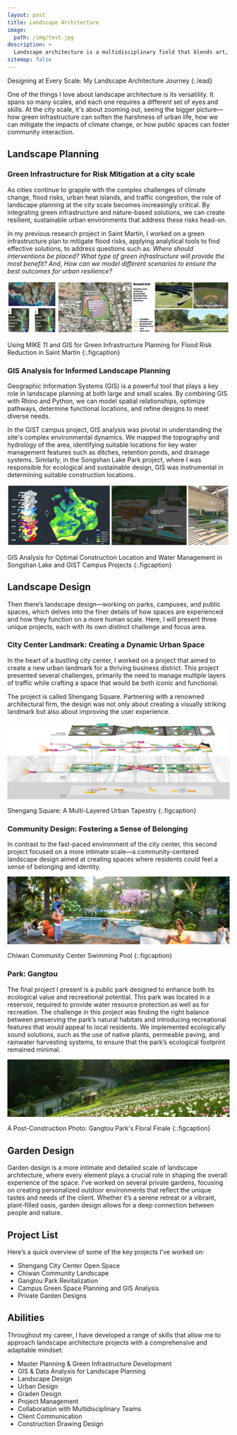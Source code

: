 ```yaml
---
layout: post
title: Landscape Architecture
image: 
  path: /img/test.jpg
description: >
  Landscape architecture is a multidisciplinary field that blends art, science, and technology to shape the outdoor environment. My experience spans different scales and types of projects, from large city landscapes to intimate garden designs. Below, I’ll dive into some key aspects of my work, highlighting notable projects and insights from various levels of landscape architecture.
sitemap: false
---
```


Designing at Every Scale: My Landscape Architecture Journey
{:.lead}

One of the things I love about landscape architecture is its versatility. It spans so many scales, and each one requires a different set of eyes and skills. At the city scale, it's about zooming out, seeing the bigger picture—how green infrastructure can soften the harshness of urban life, how we can mitigate the impacts of climate change, or how public spaces can foster community interaction.

## Landscape Planning
### Green Infrastructure for Risk Mitigation at a city scale
As cities continue to grapple with the complex challenges of climate change, flood risks, urban heat islands, and traffic congestion, the role of landscape planning at the city scale becomes increasingly critical. By integrating green infrastructure and nature-based solutions, we can create resilient, sustainable urban environments that address these risks head-on.

In my previous research project in Saint Martín, I worked on a green infrastructure plan to mitigate flood risks, applying analytical tools to find effective solutions, to address questions such as: _Where should interventions be placed? What type of green infrastructure will provide the most benefit? And, How can we model different scenarios to ensure the best outcomes for urban resilience?_

![Project1](/img/project1.png)

Using MIKE 11 and GIS for Green Infrastructure Planning for Flood Risk Reduction in Saint Martín
{:.figcaption}

### GIS Analysis for Informed Landscape Planning
Geographic Information Systems (GIS) is a powerful tool that plays a key role in landscape planning at both large and small scales. By combining GIS with Rhino and Python, we can model spatial relationships, optimize pathways, determine functional locations, and refine designs to meet diverse needs.

In the GIST campus project, GIS analysis was pivotal in understanding the site's complex environmental dynamics. We mapped the topography and hydrology of the area, identifying suitable locations for key water management features such as ditches, retention ponds, and drainage systems. Similarly, in the Songshan Lake Park project, where I was responsible for ecological and sustainable design, GIS was instrumental in determining suitable construction locations. 

![Project2](/img/project2.png)

GIS Analysis for Optimal Construction Location and Water Management in Songshan Lake and GIST Campus Projects
{:.figcaption}

## Landscape Design
Then there’s landscape design—working on parks, campuses, and public spaces, which delves into the finer details of how spaces are experienced and how they function on a more human scale. Here, I will present three unique projects, each with its own distinct challenge and focus area.

### City Center Landmark: Creating a Dynamic Urban Space
In the heart of a bustling city center, I worked on a project that aimed to create a new urban landmark for a thriving business district. This project presented several challenges, primarily the need to manage multiple layers of traffic while crafting a space that would be both iconic and functional.

The project is called Shengang Square. Partnering with a renowned architectural firm, the design was not only about creating a visually striking landmark but also about improving the user experience.

![Project3](/img/project3.jpg)

Shengang Square: A Multi-Layered Urban Tapestry
{:.figcaption}

### Community Design: Fostering a Sense of Belonging
In contrast to the fast-paced environment of the city center, this second project focused on a more intimate scale—a community-centered landscape design aimed at creating spaces where residents could feel a sense of belonging and identity.

![Project4](/img/project4.png)

Chiwan Community Center Swimming Pool
{:.figcaption}

### Park: Gangtou
The final project I present is a public park designed to enhance both its ecological value and recreational potential. This park was located in a reservoir, required to provide water resource protection as well as for recreation. The challenge in this project was finding the right balance between preserving the park’s natural habitats and introducing recreational features that would appeal to local residents. We implemented ecologically sound solutions, such as the use of native plants, permeable paving, and rainwater harvesting systems, to ensure that the park’s ecological footprint remained minimal.

![Project5](/img/project5.png)

A Post-Construction Photo: Gangtou Park's Floral Finale
{:.figcaption}

## Garden Design
Garden design is a more intimate and detailed scale of landscape architecture, where every element plays a crucial role in shaping the overall experience of the space. I’ve worked on several private gardens, focusing on creating personalized outdoor environments that reflect the unique tastes and needs of the client. Whether it’s a serene retreat or a vibrant, plant-filled oasis, garden design allows for a deep connection between people and nature.

## Project List
Here’s a quick overview of some of the key projects I’ve worked on:

* Shengang City Center Open Space
* Chiwan Community Landscape
* Gangtou Park Revitalization
* Campus Green Space Planning and GIS Analysis
* Private Garden Designs

## Abilities
Throughout my career, I have developed a range of skills that allow me to approach landscape architecture projects with a comprehensive and adaptable mindset:

* Master Planning & Green Infrastructure Development
* GIS & Data Analysis for Landscape Planning
* Landscape Design
* Urban Design
* Graden Design
* Project Management
* Collaboration with Multidisciplinary Teams
* Client Communication
* Construction Drawing Design
